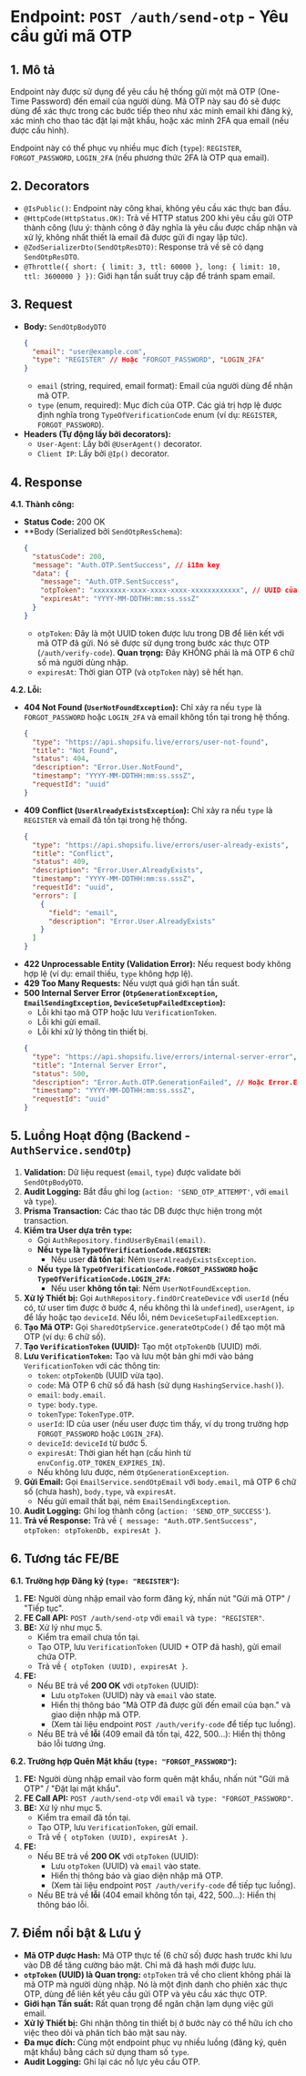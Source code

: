 # Endpoint: `POST /auth/send-otp` - Yêu cầu gửi mã OTP

## 1. Mô tả

Endpoint này được sử dụng để yêu cầu hệ thống gửi một mã OTP (One-Time Password) đến email của người dùng. Mã OTP này sau đó sẽ được dùng để xác thực trong các bước tiếp theo như xác minh email khi đăng ký, xác minh cho thao tác đặt lại mật khẩu, hoặc xác minh 2FA qua email (nếu được cấu hình).

Endpoint này có thể phục vụ nhiều mục đích (`type`): `REGISTER`, `FORGOT_PASSWORD`, `LOGIN_2FA` (nếu phương thức 2FA là OTP qua email).

## 2. Decorators

- `@IsPublic()`: Endpoint này công khai, không yêu cầu xác thực ban đầu.
- `@HttpCode(HttpStatus.OK)`: Trả về HTTP status 200 khi yêu cầu gửi OTP thành công (lưu ý: thành công ở đây nghĩa là yêu cầu được chấp nhận và xử lý, không nhất thiết là email đã được gửi đi ngay lập tức).
- `@ZodSerializerDto(SendOtpResDTO)`: Response trả về sẽ có dạng `SendOtpResDTO`.
- `@Throttle({ short: { limit: 3, ttl: 60000 }, long: { limit: 10, ttl: 3600000 } })`: Giới hạn tần suất truy cập để tránh spam email.

## 3. Request

- **Body:** `SendOtpBodyDTO`
  ```json
  {
    "email": "user@example.com",
    "type": "REGISTER" // Hoặc "FORGOT_PASSWORD", "LOGIN_2FA"
  }
  ```
  - `email` (string, required, email format): Email của người dùng để nhận mã OTP.
  - `type` (enum, required): Mục đích của OTP. Các giá trị hợp lệ được định nghĩa trong `TypeOfVerificationCode` enum (ví dụ: `REGISTER`, `FORGOT_PASSWORD`).
- **Headers (Tự động lấy bởi decorators):**
  - `User-Agent`: Lấy bởi `@UserAgent()` decorator.
  - `Client IP`: Lấy bởi `@Ip()` decorator.

## 4. Response

**4.1. Thành công:**

- **Status Code:** 200 OK
- \*\*Body (Serialized bởi `SendOtpResSchema`):
  ```json
  {
    "statusCode": 200,
    "message": "Auth.OTP.SentSuccess", // i18n key
    "data": {
      "message": "Auth.OTP.SentSuccess",
      "otpToken": "xxxxxxxx-xxxx-xxxx-xxxx-xxxxxxxxxxxx", // UUID của verification token (không phải mã OTP thực tế)
      "expiresAt": "YYYY-MM-DDTHH:mm:ss.sssZ"
    }
  }
  ```
  - `otpToken`: Đây là một UUID token được lưu trong DB để liên kết với mã OTP đã gửi. Nó sẽ được sử dụng trong bước xác thực OTP (`/auth/verify-code`). **Quan trọng:** Đây KHÔNG phải là mã OTP 6 chữ số mà người dùng nhập.
  - `expiresAt`: Thời gian OTP (và `otpToken` này) sẽ hết hạn.

**4.2. Lỗi:**

- **404 Not Found (`UserNotFoundException`):** Chỉ xảy ra nếu `type` là `FORGOT_PASSWORD` hoặc `LOGIN_2FA` và email không tồn tại trong hệ thống.
  ```json
  {
    "type": "https://api.shopsifu.live/errors/user-not-found",
    "title": "Not Found",
    "status": 404,
    "description": "Error.User.NotFound",
    "timestamp": "YYYY-MM-DDTHH:mm:ss.sssZ",
    "requestId": "uuid"
  }
  ```
- **409 Conflict (`UserAlreadyExistsException`):** Chỉ xảy ra nếu `type` là `REGISTER` và email đã tồn tại trong hệ thống.
  ```json
  {
    "type": "https://api.shopsifu.live/errors/user-already-exists",
    "title": "Conflict",
    "status": 409,
    "description": "Error.User.AlreadyExists",
    "timestamp": "YYYY-MM-DDTHH:mm:ss.sssZ",
    "requestId": "uuid",
    "errors": [
      {
        "field": "email",
        "description": "Error.User.AlreadyExists"
      }
    ]
  }
  ```
- **422 Unprocessable Entity (Validation Error):** Nếu request body không hợp lệ (ví dụ: email thiếu, `type` không hợp lệ).
- **429 Too Many Requests:** Nếu vượt quá giới hạn tần suất.
- **500 Internal Server Error (`OtpGenerationException`, `EmailSendingException`, `DeviceSetupFailedException`):**
  - Lỗi khi tạo mã OTP hoặc lưu `VerificationToken`.
  - Lỗi khi gửi email.
  - Lỗi khi xử lý thông tin thiết bị.
  ```json
  {
    "type": "https://api.shopsifu.live/errors/internal-server-error", // Hoặc một type cụ thể hơn
    "title": "Internal Server Error",
    "status": 500,
    "description": "Error.Auth.OTP.GenerationFailed", // Hoặc Error.Email.SendingFailed, Error.Auth.Device.SetupFailed
    "timestamp": "YYYY-MM-DDTHH:mm:ss.sssZ",
    "requestId": "uuid"
  }
  ```

## 5. Luồng Hoạt động (Backend - `AuthService.sendOtp`)

1.  **Validation:** Dữ liệu request (`email`, `type`) được validate bởi `SendOtpBodyDTO`.
2.  **Audit Logging:** Bắt đầu ghi log (`action: 'SEND_OTP_ATTEMPT'`, với `email` và `type`).
3.  **Prisma Transaction:** Các thao tác DB được thực hiện trong một transaction.
4.  **Kiểm tra User dựa trên `type`:**
    - Gọi `AuthRepository.findUserByEmail(email)`.
    - **Nếu `type` là `TypeOfVerificationCode.REGISTER`:**
      - Nếu user **đã tồn tại**: Ném `UserAlreadyExistsException`.
    - **Nếu `type` là `TypeOfVerificationCode.FORGOT_PASSWORD` hoặc `TypeOfVerificationCode.LOGIN_2FA`:**
      - Nếu user **không tồn tại**: Ném `UserNotFoundException`.
5.  **Xử lý Thiết bị:** Gọi `AuthRepository.findOrCreateDevice` với `userId` (nếu có, từ user tìm được ở bước 4, nếu không thì là `undefined`), `userAgent`, `ip` để lấy hoặc tạo `deviceId`. Nếu lỗi, ném `DeviceSetupFailedException`.
6.  **Tạo Mã OTP:** Gọi `SharedOtpService.generateOtpCode()` để tạo một mã OTP (ví dụ: 6 chữ số).
7.  **Tạo `VerificationToken` (UUID):** Tạo một `otpTokenDb` (UUID) mới.
8.  **Lưu `VerificationToken`:** Tạo và lưu một bản ghi mới vào bảng `VerificationToken` với các thông tin:
    - `token`: `otpTokenDb` (UUID vừa tạo).
    - `code`: Mã OTP 6 chữ số đã hash (sử dụng `HashingService.hash()`).
    - `email`: `body.email`.
    - `type`: `body.type`.
    - `tokenType`: `TokenType.OTP`.
    - `userId`: ID của user (nếu user được tìm thấy, ví dụ trong trường hợp `FORGOT_PASSWORD` hoặc `LOGIN_2FA`).
    - `deviceId`: `deviceId` từ bước 5.
    - `expiresAt`: Thời gian hết hạn (cấu hình từ `envConfig.OTP_TOKEN_EXPIRES_IN`).
    - Nếu không lưu được, ném `OtpGenerationException`.
9.  **Gửi Email:** Gọi `EmailService.sendOtpEmail` với `body.email`, mã OTP 6 chữ số (chưa hash), `body.type`, và `expiresAt`.
    - Nếu gửi email thất bại, ném `EmailSendingException`.
10. **Audit Logging:** Ghi log thành công (`action: 'SEND_OTP_SUCCESS'`).
11. **Trả về Response:** Trả về `{ message: "Auth.OTP.SentSuccess", otpToken: otpTokenDb, expiresAt }`.

## 6. Tương tác FE/BE

**6.1. Trường hợp Đăng ký (`type: "REGISTER"`):**

1.  **FE:** Người dùng nhập email vào form đăng ký, nhấn nút "Gửi mã OTP" / "Tiếp tục".
2.  **FE Call API:** `POST /auth/send-otp` với `email` và `type: "REGISTER"`.
3.  **BE:** Xử lý như mục 5.
    - Kiểm tra email chưa tồn tại.
    - Tạo OTP, lưu `VerificationToken` (UUID + OTP đã hash), gửi email chứa OTP.
    - Trả về `{ otpToken (UUID), expiresAt }`.
4.  **FE:**
    - Nếu BE trả về **200 OK** với `otpToken` (UUID):
      - Lưu `otpToken` (UUID) này và `email` vào state.
      - Hiển thị thông báo "Mã OTP đã được gửi đến email của bạn." và giao diện nhập mã OTP.
      - (Xem tài liệu endpoint `POST /auth/verify-code` để tiếp tục luồng).
    - Nếu BE trả về **lỗi** (409 email đã tồn tại, 422, 500...): Hiển thị thông báo lỗi tương ứng.

**6.2. Trường hợp Quên Mật khẩu (`type: "FORGOT_PASSWORD"`):**

1.  **FE:** Người dùng nhập email vào form quên mật khẩu, nhấn nút "Gửi mã OTP" / "Đặt lại mật khẩu".
2.  **FE Call API:** `POST /auth/send-otp` với `email` và `type: "FORGOT_PASSWORD"`.
3.  **BE:** Xử lý như mục 5.
    - Kiểm tra email đã tồn tại.
    - Tạo OTP, lưu `VerificationToken`, gửi email.
    - Trả về `{ otpToken (UUID), expiresAt }`.
4.  **FE:**
    - Nếu BE trả về **200 OK** với `otpToken` (UUID):
      - Lưu `otpToken` (UUID) và `email` vào state.
      - Hiển thị thông báo và giao diện nhập mã OTP.
      - (Xem tài liệu endpoint `POST /auth/verify-code` để tiếp tục luồng).
    - Nếu BE trả về **lỗi** (404 email không tồn tại, 422, 500...): Hiển thị thông báo lỗi.

## 7. Điểm nổi bật & Lưu ý

- **Mã OTP được Hash:** Mã OTP thực tế (6 chữ số) được hash trước khi lưu vào DB để tăng cường bảo mật. Chỉ mã đã hash mới được lưu.
- **`otpToken` (UUID) là Quan trọng:** `otpToken` trả về cho client không phải là mã OTP mà người dùng nhập. Nó là một định danh cho phiên xác thực OTP, dùng để liên kết yêu cầu gửi OTP và yêu cầu xác thực OTP.
- **Giới hạn Tần suất:** Rất quan trọng để ngăn chặn lạm dụng việc gửi email.
- **Xử lý Thiết bị:** Ghi nhận thông tin thiết bị ở bước này có thể hữu ích cho việc theo dõi và phân tích bảo mật sau này.
- **Đa mục đích:** Cùng một endpoint phục vụ nhiều luồng (đăng ký, quên mật khẩu) bằng cách sử dụng tham số `type`.
- **Audit Logging:** Ghi lại các nỗ lực yêu cầu OTP.
